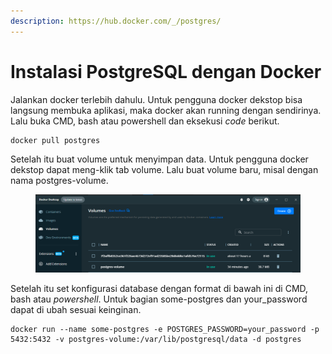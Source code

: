 ```yaml
---
description: https://hub.docker.com/_/postgres/
---
```


# Instalasi PostgreSQL dengan Docker

Jalankan docker terlebih dahulu. Untuk pengguna docker dekstop bisa langsung membuka aplikasi, maka docker akan running dengan sendirinya. Lalu buka CMD, bash atau powershell dan eksekusi _code_ berikut.

```
docker pull postgres
```

Setelah itu buat volume untuk menyimpan data. Untuk pengguna docker dekstop dapat meng-klik tab volume. Lalu buat volume baru, misal dengan nama postgres-volume.

<figure><img src=".gitbook/assets/postgres volume.png" alt=""><figcaption></figcaption></figure>

Setelah itu set konfigurasi database dengan format di bawah ini di CMD, bash atau _powershell_. Untuk bagian some-postgres dan your\_password dapat di ubah sesuai keinginan.

```
docker run --name some-postgres -e POSTGRES_PASSWORD=your_password -p 5432:5432 -v postgres-volume:/var/lib/postgresql/data -d postgres
```
